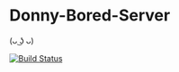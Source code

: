 # Donny-Bored-Server
(ᴗ ͜ʖ ᴗ)

[![Build Status](https://travis-ci.org/thinkful-ei22/Donny-Bored-Server.svg?branch=master)](https://travis-ci.org/thinkful-ei22/Donny-Bored-Server)
